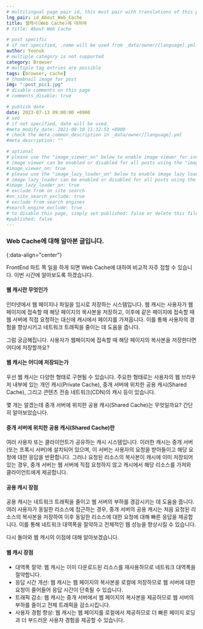 ```yaml
---
# multilingual page pair id, this must pair with translations of this page. (This name must be unique)
lng_pair: id_About_Web_Cache
title: 웹캐시(Web Cache)에 대하여
# title: About Web Cache

# post specific
# if not specified, .name will be used from _data/owner/[language].yml
author: Yeonuk
# multiple category is not supported
category: Browser
# multiple tag entries are possible
tags: [browser, cache]
# thumbnail image for post
img: ":post_pic1.jpg"
# disable comments on this page
# comments_disable: true

# publish date
date: 2023-07-13 09:00:00 +0900
# seo
# if not specified, date will be used.
#meta_modify_date: 2021-08-10 11:32:53 +0900
# check the meta_common_description in _data/owner/[language].yml
#meta_description: ""

# optional
# please use the "image_viewer_on" below to enable image viewer for individual pages or posts (_posts/ or [language]/_posts folders).
# image viewer can be enabled or disabled for all posts using the "image_viewer_posts: true" setting in _data/conf/main.yml.
#image_viewer_on: true
# please use the "image_lazy_loader_on" below to enable image lazy loader for individual pages or posts (_posts/ or [language]/_posts folders).
# image lazy loader can be enabled or disabled for all posts using the "image_lazy_loader_posts: true" setting in _data/conf/main.yml.
#image_lazy_loader_on: true
# exclude from on site search
#on_site_search_exclude: true
# exclude from search engines
#search_engine_exclude: true
# to disable this page, simply set published: false or delete this file
#published: false
---
```


<!-- outline-start -->

### Web Cache에 대해 알아본 글입니다.

{:data-align="center"}

<!-- outline-end -->

FrontEnd 파트 쪽 일을 하게 되면 Web Cache에 대하여 비교적 자주 접할 수 있습니다.
이번 시간에 알아보도록 하겠습니다.

#### 웹 캐시란 무엇인가

인터넷에서 웹 페이지나 파일을 임시로 저장하는 시스템입니다.
웹 캐시는 사용자가 웹 페이지에 접속할 때 해당 페이지의 복사본을 저장하고, 이후에 같은 페이지에 접속할 때 웹 서버에 직접 요청하는 대신에 캐시에서 페이지를 가져옵니다.
이를 통해 사용자의 경험을 향상시키고 네트워크 트래픽을 줄이는 데 도움을 줍니다.

그럼 궁금해집니다. 사용자가 웹페이지에 접속할 때 해당 페이지의 복사본을 저장한다면 어디에 저장할까요?

#### 웹 캐시는 어디에 저장되는가

우선 웹 캐시는 다양한 형태로 구현될 수 있습니다.
주요한 형태로는 사용자의 웹 브라우저 내부에 있는 개인 캐시(Private Cache), 중개 서버에 위치한 공용 캐시(Shared Cache), 그리고 콘텐츠 전송 네트워크(CDN)의 캐시 등이 있습니다.

몇 개는 알겠는데 중개 서버에 위치한 공용 캐시(Shared Cache)는 무엇일까요? 간단히 알아보았습니다.

#### 중개 서버에 위치한 공용 캐시(Shared Cache)란

여러 사용자 또는 클라이언트가 공유하는 캐시 시스템입니다.
이러한 캐시는 중개 서버(또는 프록시 서버)에 설치되어 있으며, 이 서버는 사용자의 요청을 받아들이고 해당 요청에 대한 응답을 반환합니다.
그러나 요청된 리소스의 복사본이 캐시에 이미 저장되어 있는 경우, 중개 서버는 웹 서버에 직접 요청하지 않고 캐시에서 해당 리소스를 가져와 클라이언트에게 제공합니다.

#### 공용 캐시 장점

공용 캐시는 네트워크 트래픽을 줄이고 웹 서버의 부하를 경감시키는 데 도움을 줍니다.
여러 사용자가 동일한 리소스에 접근하는 경우, 중개 서버의 공용 캐시는 처음 요청된 리소스의 복사본을 저장하여 이후 동일한 리소스에 대한 요청에 대해 빠른 응답을 제공합니다.
이를 통해 네트워크 대역폭을 절약하고 전체적인 웹 성능을 향상시킬 수 있습니다.

다시 돌아와 웹 캐시의 이점에 대해 알아보겠습니다.

#### 웹 캐시 장점

- 대역폭 절약: 웹 캐시는 이미 다운로드된 리소스를 재사용하므로 네트워크 대역폭을 절약합니다.
- 응답 시간 개선: 웹 캐시는 웹 페이지의 복사본을 로컬에 저장하므로 웹 서버에 대한 요청이 줄어들어 응답 시간이 단축될 수 있습니다.
- 트래픽 감소: 웹 캐시는 중개 서버에서 웹 페이지의 복사본을 제공하므로 웹 서버의 부하를 줄이고 전체 트래픽을 감소시킵니다.
- 사용자 경험 향상: 웹 캐시는 웹 페이지를 로컬에서 제공하므로 더 빠른 페이지 로딩과 더 부드러운 사용자 경험을 제공할 수 있습니다.
